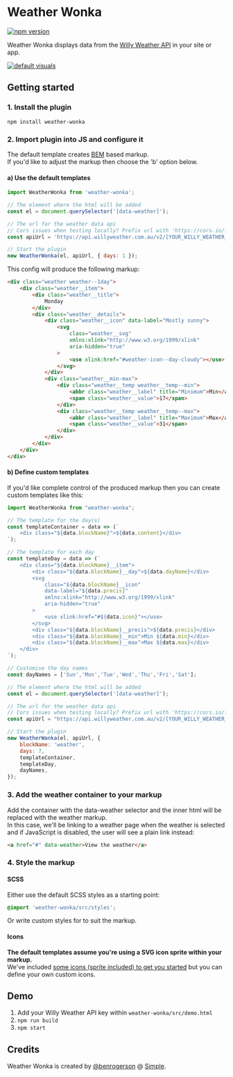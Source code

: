 # Weather Wonka

[![npm version](https://badge.fury.io/js/weather-wonka.svg)](https://www.npmjs.com/package/weather-wonka)

Weather Wonka displays data from the [Willy Weather API](https://www.willyweather.com.au/info/api.html) in your site or app.

[![default visuals](https://raw.githubusercontent.com/simple-integrated-marketing/weather-wonka/master/screenie.png)](https://raw.githubusercontent.com/simple-integrated-marketing/weather-wonka/master/screenie.png)

## Getting started

### 1. Install the plugin

```npm install weather-wonka```

### 2. Import plugin into JS and configure it

The default template creates [BEM](http://getbem.com/introduction]) based markup.<br/>
If you'd like to adjust the markup then choose the 'b' option below.

#### a) Use the default templates

```js
import WeatherWonka from 'weather-wonka';

// The element where the html will be added
const el = document.querySelector('[data-weather]');

// The url for the weather data api
// Cors issues when testing locally? Prefix url with 'https://cors.io/?'
const apiUrl = 'https://api.willyweather.com.au/v2/[YOUR_WILLY_WEATHER_KEY]/locations/8672/weather.json?forecasts=weather';

// Start the plugin
new WeatherWonka(el, apiUrl, { days: 1 });
```

This config will produce the following markup:

```html
<div class="weather weather--1day">
    <div class="weather__item">
        <div class="weather__title">
            Monday
        </div>
        <div class="weather__details">
            <div class="weather__icon" data-label="Mostly sunny">
                <svg
                    class="weather__svg"
                    xmlns:xlink="http://www.w3.org/1999/xlink"
                    aria-hidden="true"
                >
                    <use xlink:href="#weather-icon--day-cloudy"></use>
                </svg>
            </div>
            <div class="weather__min-max">
                <div class="weather__temp weather__temp--min">
                    <abbr class="weather__label" title="Minimum">Min</abbr>
                    <span class="weather__value">17</span>
                </div>
                <div class="weather__temp weather__temp--max">
                    <abbr class="weather__label" title="Maximum">Max</abbr>
                    <span class="weather__value">31</span>
                </div>
            </div>
        </div>
    </div>
</div>
```

#### b) Define custom templates

If you'd like complete control of the produced markup then you can create custom templates like this:

```js
import WeatherWonka from "weather-wonka";

// The template for the day(s)
const templateContainer = data => (`
    <div class="${data.blockName}">${data.content}</div>
`);

// The template for each day
const templateDay = data => (`
    <div class="${data.blockName}__item">
        <div class="${data.blockName}__day">${data.dayName}</div>
        <svg
            class="${data.blockName}__icon"
            data-label="${data.precis}"
            xmlns:xlink="http://www.w3.org/1999/xlink"
            aria-hidden="true"
        >
            <use xlink:href="#${data.icon}"></use>
        </svg>
        <div class="${data.blockName}__precis">${data.precis}</div>
        <div class="${data.blockName}__min">Min ${data.min}</div>
        <div class="${data.blockName}__max">Max ${data.max}</div>
    </div>
`);

// Customise the day names
const dayNames = ['Sun','Mon','Tue','Wed','Thu','Fri','Sat'];

// The element where the html will be added
const el = document.querySelector('[data-weather]');

// The url for the weather data api
// Cors issues when testing locally? Prefix url with 'https://cors.io/?'
const apiUrl = "https://api.willyweather.com.au/v2/[YOUR_WILLY_WEATHER_KEY]/locations/8672/weather.json?forecasts=weather";

// Start the plugin
new WeatherWonka(el, apiUrl, {
    blockName: 'weather',
    days: 7,
    templateContainer,
    templateDay,
    dayNames,
});
```

### 3. Add the weather container to your markup

Add the container with the data-weather selector and the inner html will be replaced with the weather markup.<br/>
In this case, we'll be linking to a weather page when the weather is selected and if JavaScript is disabled, the user will see a plain link instead:

```html
<a href="#" data-weather>View the weather</a>
```

### 4. Style the markup

#### SCSS

Either use the default SCSS styles as a starting point:

```scss
@import 'weather-wonka/src/styles';
```
Or write custom styles for to suit the markup.

#### Icons

**The default templates assume you're using a SVG icon sprite within your markup.**<br>
We've included [some icons (sprite included) to get you started](https://raw.githubusercontent.com/simple-integrated-marketing/weather-wonka/master/icon-examples.zip) but you can define your own custom icons.

## Demo

1. Add your Willy Weather API key within `weather-wonka/src/demo.html`
2. `npm run build`
3. `npm start`

## Credits

Weather Wonka is created by [@benrogerson](https://twitter.com/benrogerson) @ [Simple](<[Simple](https://simple.com.au)>).
